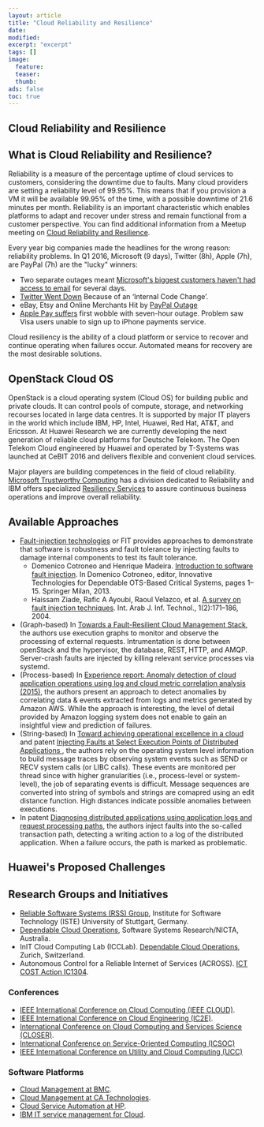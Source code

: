 ```yaml
---
layout: article
title: "Cloud Reliability and Resilience"
date:
modified:
excerpt: "excerpt"
tags: []
image:
  feature:
  teaser:
  thumb:
ads: false
toc: true
---  
```



Cloud Reliability and Resilience
----------------------------------

## What is Cloud Reliability and Resilience?
Reliability is a measure of the percentage uptime of cloud services to customers, considering the downtime due to faults. Many cloud providers are setting a reliability level of 99.95%. This means that if you provision a VM it will be available 99.95% of the time, with a possible downtime of 21.6 minutes per month. Reliability is an important characteristic which enables platforms to adapt and recover under stress and remain functional from a customer perspective. You can find additional information from a Meetup meeting on [Cloud Reliability and Resilience](http://www.slideshare.net/JorgeCardoso4/cloud-resilience-with-open-stack). 

Every year big companies made the headlines for the wrong reason: reliability problems. In Q1 2016, Microsoft (9 days), Twitter (8h), Apple (7h), are PayPal (7h) are the "lucky" winners:

+ Two separate outages meant [Microsoft's biggest customers haven't had access to email](http://www.businessinsider.de/microsoft-has-a-9-day-long-office-365-outage-2016-1?r=UK&IR=T) for several days.
+ [Twitter Went Down](http://recode.net/2016/01/19/twitter-went-down-because-of-an-internal-code-change/) Because of an ‘Internal Code Change’.
+ eBay, Etsy and Online Merchants Hit by [PayPal Outage](http://www.ecommercebytes.com/C/blog/blog.pl?/pl/2016/3/1457113386.html)
+ [Apple Pay suffers](http://www.theinquirer.net/inquirer/news/2446737/apple-pay-suffers-first-wobble-with-seven-hour-outage) first wobble with seven-hour outage. Problem saw Visa users unable to sign up to iPhone payments service.

Cloud resiliency is the ability of a cloud platform or service to recover and continue operating when failures occur. Automated means for recovery are the most desirable solutions.

## OpenStack Cloud OS
OpenStack is a cloud operating system (Cloud OS) for building public and private clouds. It can control pools of compute, storage, and networking recourses located in large data centres. It is supported by major IT players in the world which include IBM, HP, Intel, Huawei, Red Hat, AT&T, and Ericsson. At Huawei Research we are currently developing the next generation of reliable cloud platforms for Deutsche Telekom. The Open Telekom Cloud engineered by Huawei and operated by T-Systems was launched at CeBIT 2016 and delivers flexible and convenient cloud services.

Major players are building competences in the field of cloud reliability. [Microsoft Trustworthy Computing](https://www.microsoft.com/en-us/twc/reliability.aspx) has a division dedicated to Reliability and IBM offers specialized [Resiliency Services](http://www-935.ibm.com/services/us/en/it-services/business-continuity/) to assure continuous business operations and improve overall reliability.


## Available Approaches

+ [Fault-injection technologies](https://en.wikipedia.org/wiki/Fault_injection) or FIT provides approaches to demonstrate that software is robustness and fault tolerance by injecting faults to damage internal components to test its fault tolerance.
  + Domenico Cotroneo and Henrique Madeira. [Introduction to software fault injection](http://link.springer.com/chapter/10.1007/978-88-470-2772-5_1). In Domenico Cotroneo, editor, Innovative Technologies for Dependable OTS-Based Critical Systems, pages 1–15. Springer Milan, 2013.
  + Haissam Ziade, Rafic A Ayoubi, Raoul Velazco, et al. [A survey on fault injection techniques](http://ccis2k.org/iajit/PDF/vol.1,no.2/04-Hissam.pdf). Int. Arab J. Inf. Technol., 1(2):171–186, 2004.
+ (Graph-based) In [Towards a Fault-Resilient Cloud Management Stack](https://kabru.eecs.umich.edu/papers/publications/2013/socc2013_ju.pdf), the authors use execution graphs to monitor and observe the processing of external requests. Intrumentation is done between openStack and the hypervisor, the database, REST, HTTP, and AMQP. Server-crash faults are injected by killing relevant service processes via systemd. 
+ (Process-based) In [Experience report: Anomaly detection of cloud application operations using log and cloud metric correlation analysis (2015)](http://ieeexplore.ieee.org/xpl/login.jsp?tp=&arnumber=7381796&url=http%3A%2F%2Fieeexplore.ieee.org%2Fxpls%2Fabs_all.jsp%3Farnumber%3D7381796), the authors present an approach to detect anomalies by correlating data & events extracted from logs and metrics generated by Amazon AWS. While the approach is interesting, the level of detail provided by Amazon logging system does not enable to gain an insightful view and prediction of failures.
+ (String-based) In [Toward achieving operational excellence in a cloud](http://ieeexplore.ieee.org/xpl/login.jsp?tp=&arnumber=6798708&url=http%3A%2F%2Fieeexplore.ieee.org%2Fxpls%2Fabs_all.jsp%3Farnumber%3D6798708) and patent [Injecting Faults at Select Execution Points of Distributed Applications ](http://www.google.com/patents/US20150161025), the authors rely on the operating system level information to build message traces by observing system events such as SEND or RECV system calls (or LIBC calls). These events are monitored per thread since with higher granularities (i.e., process-level or system-level), the job of separating events is difficult. Message sequences are converted into string of symbols and strings are comapred using an edit distance function. High distances indicate possible anomalies between executions.
+ In patent [Diagnosing distributed applications using application logs and request processing paths](https://www.google.com/patents/US9069668), the authors inject faults into the so-called transaction path, detecting a writing action to a log of the distributed application. When a failure occurs, the path is marked as problematic. 



## Huawei's Proposed Challenges


## Research Groups and Initiatives

+ [Reliable Software Systems (RSS) Group](http://www.iste.uni-stuttgart.de/rss.html), Institute for Software Technology (ISTE)
University of Stuttgart, Germany.
+ [Dependable Cloud Operations](http://ssrg.nicta.com.au/projects/cloud), Software Systems Research/NICTA, Australia.
+ InIT Cloud Computing Lab (ICCLab). [Dependable Cloud Operations](http://blog.zhaw.ch/icclab/), Zurich, Switzerland.
+ Autonomous Control for a Reliable Internet of Services (ACROSS). [ICT COST Action IC1304](http://www.cost.eu/COST_Actions/ict/Actions/IC1304).

### Conferences
+ [IEEE International Conference on Cloud Computing (IEEE CLOUD)](http://www.thecloudcomputing.org/).
+ [IEEE International Conference on Cloud Engineering (IC2E)](http://conferences.computer.org/IC2E/).
+ [International Conference on Cloud Computing and Services Science (CLOSER)](http://closer.scitevents.org).
+ [International Conference on Service-Oriented Computing (ICSOC)](http://icsoc.in)
+ [IEEE International Conference on Utility and Cloud Computing (UCC)](http://cyprusconferences.org/ucc2015/)

### Software Platforms
+ [Cloud Management at BMC](http://www.bmc.com/it-solutions/cloud-computing-software.html).
+ [Cloud Management at CA Technologies](http://www.ca.com/us/default.aspx).
+ [Cloud Service Automation at HP](http://www8.hp.com/us/en/software-solutions/cloud-service-automation/).
+ [IBM IT service management for Cloud](http://www-03.ibm.com/software/products/en/category/it-service-management).
